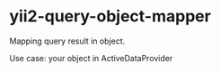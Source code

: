 # yii2-query-object-mapper
Mapping query result in object.

Use case: your object in ActiveDataProvider
